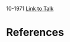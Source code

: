 

10-1971
[Link to Talk](https://www.churchofjesuschrist.org/study/general-conference/1971/10/sunday-afternoon-session?lang=eng)



# References
